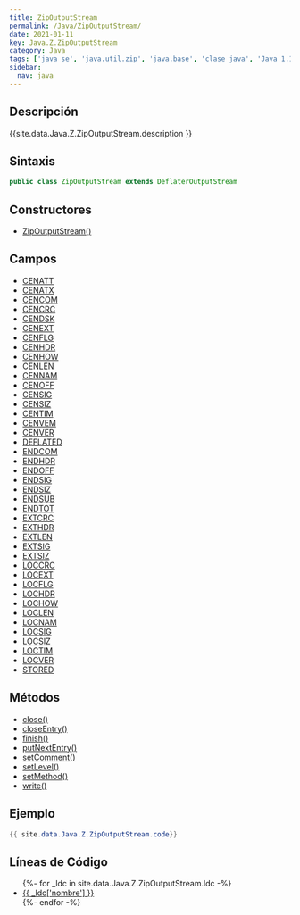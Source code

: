 ```yaml
---
title: ZipOutputStream
permalink: /Java/ZipOutputStream/
date: 2021-01-11
key: Java.Z.ZipOutputStream
category: Java
tags: ['java se', 'java.util.zip', 'java.base', 'clase java', 'Java 1.1']
sidebar: 
  nav: java
---
```


## Descripción
{{site.data.Java.Z.ZipOutputStream.description }}

## Sintaxis
~~~java
public class ZipOutputStream extends DeflaterOutputStream
~~~

## Constructores
* [ZipOutputStream()](/Java/ZipOutputStream/ZipOutputStream/)

## Campos
* [CENATT](/Java/ZipOutputStream/CENATT)
* [CENATX](/Java/ZipOutputStream/CENATX)
* [CENCOM](/Java/ZipOutputStream/CENCOM)
* [CENCRC](/Java/ZipOutputStream/CENCRC)
* [CENDSK](/Java/ZipOutputStream/CENDSK)
* [CENEXT](/Java/ZipOutputStream/CENEXT)
* [CENFLG](/Java/ZipOutputStream/CENFLG)
* [CENHDR](/Java/ZipOutputStream/CENHDR)
* [CENHOW](/Java/ZipOutputStream/CENHOW)
* [CENLEN](/Java/ZipOutputStream/CENLEN)
* [CENNAM](/Java/ZipOutputStream/CENNAM)
* [CENOFF](/Java/ZipOutputStream/CENOFF)
* [CENSIG](/Java/ZipOutputStream/CENSIG)
* [CENSIZ](/Java/ZipOutputStream/CENSIZ)
* [CENTIM](/Java/ZipOutputStream/CENTIM)
* [CENVEM](/Java/ZipOutputStream/CENVEM)
* [CENVER](/Java/ZipOutputStream/CENVER)
* [DEFLATED](/Java/ZipOutputStream/DEFLATED)
* [ENDCOM](/Java/ZipOutputStream/ENDCOM)
* [ENDHDR](/Java/ZipOutputStream/ENDHDR)
* [ENDOFF](/Java/ZipOutputStream/ENDOFF)
* [ENDSIG](/Java/ZipOutputStream/ENDSIG)
* [ENDSIZ](/Java/ZipOutputStream/ENDSIZ)
* [ENDSUB](/Java/ZipOutputStream/ENDSUB)
* [ENDTOT](/Java/ZipOutputStream/ENDTOT)
* [EXTCRC](/Java/ZipOutputStream/EXTCRC)
* [EXTHDR](/Java/ZipOutputStream/EXTHDR)
* [EXTLEN](/Java/ZipOutputStream/EXTLEN)
* [EXTSIG](/Java/ZipOutputStream/EXTSIG)
* [EXTSIZ](/Java/ZipOutputStream/EXTSIZ)
* [LOCCRC](/Java/ZipOutputStream/LOCCRC)
* [LOCEXT](/Java/ZipOutputStream/LOCEXT)
* [LOCFLG](/Java/ZipOutputStream/LOCFLG)
* [LOCHDR](/Java/ZipOutputStream/LOCHDR)
* [LOCHOW](/Java/ZipOutputStream/LOCHOW)
* [LOCLEN](/Java/ZipOutputStream/LOCLEN)
* [LOCNAM](/Java/ZipOutputStream/LOCNAM)
* [LOCSIG](/Java/ZipOutputStream/LOCSIG)
* [LOCSIZ](/Java/ZipOutputStream/LOCSIZ)
* [LOCTIM](/Java/ZipOutputStream/LOCTIM)
* [LOCVER](/Java/ZipOutputStream/LOCVER)
* [STORED](/Java/ZipOutputStream/STORED)

## Métodos
* [close()](/Java/ZipOutputStream/close)
* [closeEntry()](/Java/ZipOutputStream/closeEntry)
* [finish()](/Java/ZipOutputStream/finish)
* [putNextEntry()](/Java/ZipOutputStream/putNextEntry)
* [setComment()](/Java/ZipOutputStream/setComment)
* [setLevel()](/Java/ZipOutputStream/setLevel)
* [setMethod()](/Java/ZipOutputStream/setMethod)
* [write()](/Java/ZipOutputStream/write)

## Ejemplo
~~~java
{{ site.data.Java.Z.ZipOutputStream.code}}
~~~

## Líneas de Código
<ul>
{%- for _ldc in site.data.Java.Z.ZipOutputStream.ldc -%}
   <li>
       <a href="{{_ldc['url'] }}">{{ _ldc['nombre'] }}</a>
   </li>
{%- endfor -%}
</ul>
